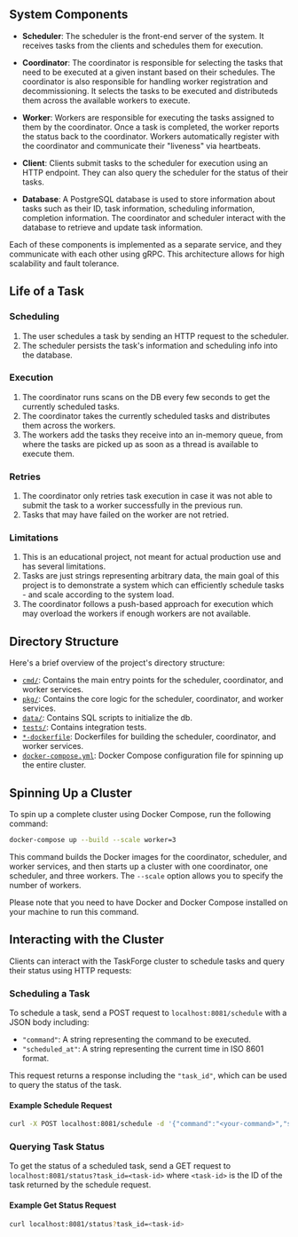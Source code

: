 
## System Components

- **Scheduler**: The scheduler is the front-end server of the system. It receives tasks from the clients and schedules them for execution.

- **Coordinator**: The coordinator is responsible for selecting the tasks that need to be executed at a given instant based on their schedules. The coordinator is also responsible for handling worker registration and decommissioning. It selects the tasks to be executed and distributeds them across the available workers to execute.

- **Worker**: Workers are responsible for executing the tasks assigned to them by the coordinator. Once a task is completed, the worker reports the status back to the coordinator. Workers automatically register with the coordinator and communicate their "liveness" via heartbeats.

- **Client**: Clients submit tasks to the scheduler for execution using an HTTP endpoint. They can also query the scheduler for the status of their tasks.

- **Database**: A PostgreSQL database is used to store information about tasks such as their ID, task information, scheduling information, completion information. The coordinator and scheduler interact with the database to retrieve and update task information.

Each of these components is implemented as a separate service, and they communicate with each other using gRPC. This architecture allows for high scalability and fault tolerance.

## Life of a Task

### Scheduling

1. The user schedules a task by sending an HTTP request to the scheduler.
2. The scheduler persists the task's information and scheduling info into the database.

### Execution

1. The coordinator runs scans on the DB every few seconds to get the currently scheduled tasks.
2. The coordinator takes the currently scheduled tasks and distributes them across the workers.
3. The workers add the tasks they receive into an in-memory queue, from where the tasks are picked up as soon as a thread is available to execute them.

### Retries

1. The coordinator only retries task execution in case it was not able to submit the task to a worker successfully in the previous run.
2. Tasks that may have failed on the worker are not retried.

### Limitations

1. This is an educational project, not meant for actual production use and has several limitations.
2. Tasks are just strings representing arbitrary data, the main goal of this project is to demonstrate a system which can efficiently schedule tasks - and scale according to the system load.
3. The coordinator follows a push-based approach for execution which may overload the workers if enough workers are not available.

## Directory Structure

Here's a brief overview of the project's directory structure:

- [`cmd/`](./cmd/): Contains the main entry points for the scheduler, coordinator, and worker services.
- [`pkg/`](./pkg/): Contains the core logic for the scheduler, coordinator, and worker services.
- [`data/`](./data/): Contains SQL scripts to initialize the db.
- [`tests/`](./tests/): Contains integration tests.
- [`*-dockerfile`](./docker-compose.yml): Dockerfiles for building the scheduler, coordinator, and worker services.
- [`docker-compose.yml`](./docker-compose.yml): Docker Compose configuration file for spinning up the entire cluster.

## Spinning Up a Cluster

To spin up a complete cluster using Docker Compose, run the following command:

```sh
docker-compose up --build --scale worker=3
```

This command builds the Docker images for the coordinator, scheduler, and worker services, and then starts up a cluster with one coordinator, one scheduler, and three workers. The `--scale` option allows you to specify the number of workers.

Please note that you need to have Docker and Docker Compose installed on your machine to run this command.

## Interacting with the Cluster

Clients can interact with the TaskForge cluster to schedule tasks and query their status using HTTP requests:

### Scheduling a Task

To schedule a task, send a POST request to `localhost:8081/schedule` with a JSON body including:

- `"command"`: A string representing the command to be executed.
- `"scheduled_at"`: A string representing the current time in ISO 8601 format.

This request returns a response including the `"task_id"`, which can be used to query the status of the task.

#### Example Schedule Request

```sh
curl -X POST localhost:8081/schedule -d '{"command":"<your-command>","scheduled_at":"2023-12-25T22:34:00+05:30"}'
```

### Querying Task Status

To get the status of a scheduled task, send a GET request to `localhost:8081/status?task_id=<task-id>` where `<task-id>` is the ID of the task returned by the schedule request.

#### Example Get Status Request

```sh
curl localhost:8081/status?task_id=<task-id>
```
